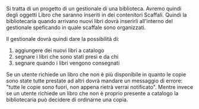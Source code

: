 Si tratta di un progetto di un gestionale di una biblioteca.
Avremo quindi degli oggetti Libro che saranno inseriti in dei contenitori Scaffali.
Quindi la bibliotecaria quando arrivano nuovi libri dovrà inserirli all'interno del gestionale speficando in quale scaffale sono organizzati.

Il gestionale dovrà quindi dare la possibilità di:
1. aggiungere dei nuovi libri a catalogo
2. segnare i libri che sono stati presi e da chi
3. segnare quando i libri vengono consegnati

Se un utente richiede un libro che non è più disponibile in quanto le copie sono state tutte prestate ad altri dovrà mandare un messaggio di errore:
"tutte le copie sono fuori, non appena rietrà verrai notificato".
Mentre invece se un utente richiede un libro che non è proprio presente a catalogo la bibliotecaria può decidere di ordinarne una copia.
